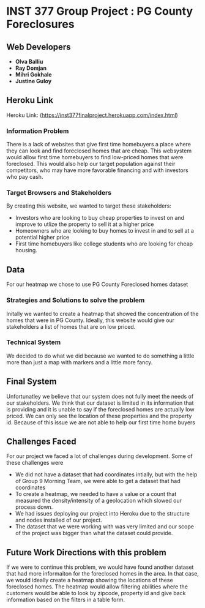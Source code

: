 # INST 377 Group Project : PG County Foreclosures

## Web Developers

* **Olva Balliu** 
* **Ray Domjan** 
* **Mihri Gokhale** 
* **Justine Guloy** 

## Heroku Link 
Heroku Link: (https://inst377finalproject.herokuapp.com/index.html)

### Information Problem 
There is a lack of websites that give first time homebuyers a place where they can look and find foreclosed homes that are cheap. This websystem would allow first time homebuyers to find low-priced homes that were foreclosed.
This would also help our target population against their competitors, who may have more favorable financing and with investors who pay cash.

### Target Browsers and Stakeholders
By creating this website, we wanted to target these stakeholders: 
* Investors who are looking to buy cheap properties to invest on and improve to utlize the property to sell it at a higher price
* Homeowners who are looking to buy homes to invest in and to sell at a potential higher price
* First time homebuyers like college students who are looking for cheap housing. 

## Data
For our heatmap we chose to use PG County Foreclosed homes dataset 

### Strategies and Solutions to solve the problem
Initally we wanted to create a heatmap that showed the concentration of the homes that were in PG County. Ideally, this website would give our stakeholders a list of homes that are on low priced. 

### Technical System 
We decided to do what we did because we wanted to do something a little more than just a map with markers and a little more fancy.

## Final System
Unfortunatley we believe that our system does not fully meet the needs of our stakeholders. We think that our dataset is limited in its information that is providing and it is unable to say if the foreclosed homes are actually low priced. We can only see the location of these properties and the property id. Because of this issue we are not able to help our first time home buyers

## Challenges Faced
For our project we faced a lot of challenges during development. Some of these challenges were 

* We did not have a dataset that had coordinates intially, but with the help of Group 9 Morning Team, we were able to get a dataset that had coordinates
* To create a heatmap, we needed to have a value or a count that measured the density/intensity of a geolocation which slowed our process down. 
* We had issues deploying our project into Heroku due to the structure and nodes installed of our project. 
* The dataset that we were working with was very limited and our scope of the project was bigger than what the dataset could provide. 


## Future Work Directions with this problem 
If we were to continue this problem, we would have found another dataset that had more informaiton for the foreclosed homes in the area. In that case, we would ideally create a heatmap showing the locations of these foreclosed homes. The heatmap would allow filtering abilities where the customers would be able to look by zipcode, property id and give back information based on the filters in a table form. 



